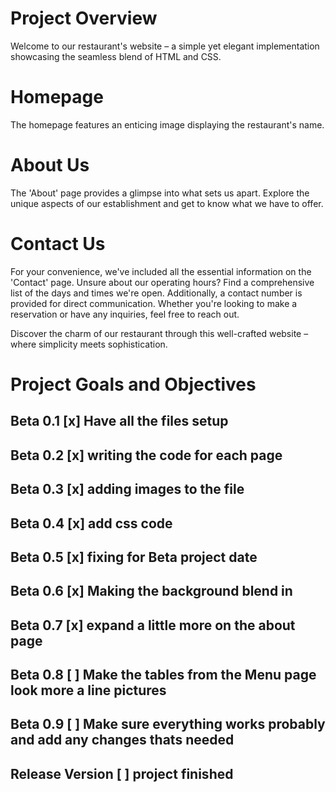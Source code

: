 # Project Overview
Welcome to our restaurant's website – a simple yet elegant implementation showcasing the seamless blend of HTML and CSS.

# Homepage
The homepage features an enticing image displaying the restaurant's name.

# About Us
The 'About' page provides a glimpse into what sets us apart. Explore the unique aspects of our establishment and get to know what we have to offer.

# Contact Us
For your convenience, we've included all the essential information on the 'Contact' page. Unsure about our operating hours? Find a comprehensive list of the days and times we're open. Additionally, a contact number is provided for direct communication. Whether you're looking to make a reservation or have any inquiries, feel free to reach out.

Discover the charm of our restaurant through this well-crafted website – where simplicity meets sophistication.


# Project Goals and Objectives
## Beta 0.1 [x] Have all the files setup
## Beta 0.2 [x] writing the code for each page
## Beta 0.3 [x] adding images to the file
## Beta 0.4 [x] add css code
## Beta 0.5 [x] fixing for Beta project date
## Beta 0.6 [x] Making the background blend in
## Beta 0.7 [x] expand a little more on the about page
## Beta 0.8 [ ] Make the tables from the Menu page look more a line pictures
## Beta 0.9 [ ] Make sure everything works probably and add any changes thats needed
## Release Version [ ] project finished